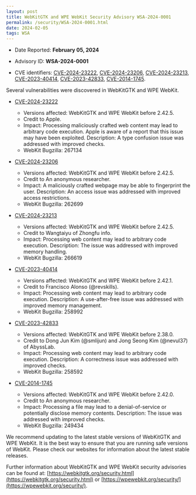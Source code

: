 ```yaml
---
layout: post
title: WebKitGTK and WPE WebKit Security Advisory WSA-2024-0001
permalink: /security/WSA-2024-0001.html
date: 2024-02-05
tags: WSA
---
```


* Date Reported: **February 05, 2024**

* Advisory ID: **WSA-2024-0001**

* CVE identifiers: [CVE-2024-23222](#CVE-2024-23222), [CVE-2024-23206](#CVE-2024-23206),
  [CVE-2024-23213](#CVE-2024-23213), [CVE-2023-40414](#CVE-2023-40414),
  [CVE-2023-42833](#CVE-2023-42833), [CVE-2014-1745](#CVE-2014-1745).


Several vulnerabilities were discovered in WebKitGTK and WPE WebKit.

* <a name="CVE-2024-23222" href="https://cve.mitre.org/cgi-bin/cvename.cgi?name=CVE-2024-23222">CVE-2024-23222</a>
  * Versions affected: WebKitGTK and WPE WebKit before 2.42.5.
  * Credit to Apple.
  * Impact: Processing maliciously crafted web content may lead to
    arbitrary code execution. Apple is aware of a report that this issue
    may have been exploited. Description: A type confusion issue was
    addressed with improved checks.
  * WebKit Bugzilla: 267134

* <a name="CVE-2024-23206" href="https://cve.mitre.org/cgi-bin/cvename.cgi?name=CVE-2024-23206">CVE-2024-23206</a>
  * Versions affected: WebKitGTK and WPE WebKit before 2.42.5.
  * Credit to An anonymous researcher.
  * Impact: A maliciously crafted webpage may be able to fingerprint the
    user. Description: An access issue was addressed with improved
    access restrictions.
  * WebKit Bugzilla: 262699

* <a name="CVE-2024-23213" href="https://cve.mitre.org/cgi-bin/cvename.cgi?name=CVE-2024-23213">CVE-2024-23213</a>
  * Versions affected: WebKitGTK and WPE WebKit before 2.42.5.
  * Credit to Wangtaiyu of Zhongfu info.
  * Impact: Processing web content may lead to arbitrary code execution.
    Description: The issue was addressed with improved memory handling.
  * WebKit Bugzilla: 266619

* <a name="CVE-2023-40414" href="https://cve.mitre.org/cgi-bin/cvename.cgi?name=CVE-2023-40414">CVE-2023-40414</a>
  * Versions affected: WebKitGTK and WPE WebKit before 2.42.1.
  * Credit to Francisco Alonso (@revskills).
  * Impact: Processing web content may lead to arbitrary code execution.
    Description: A use-after-free issue was addressed with improved
    memory management.
  * WebKit Bugzilla: 258992

* <a name="CVE-2023-42833" href="https://cve.mitre.org/cgi-bin/cvename.cgi?name=CVE-2023-42833">CVE-2023-42833</a>
  * Versions affected: WebKitGTK and WPE WebKit before 2.38.0.
  * Credit to Dong Jun Kim (@smlijun) and Jong Seong Kim (@nevul37) of
    AbyssLab.
  * Impact: Processing web content may lead to arbitrary code execution.
    Description: A correctness issue was addressed with improved checks.
  * WebKit Bugzilla: 258592

* <a name="CVE-2014-1745" href="https://cve.mitre.org/cgi-bin/cvename.cgi?name=CVE-2014-1745">CVE-2014-1745</a>
  * Versions affected: WebKitGTK and WPE WebKit before 2.42.0.
  * Credit to An anonymous researcher.
  * Impact: Processing a file may lead to a denial-of-service or
    potentially disclose memory contents. Description: The issue was
    addressed with improved checks.
  * WebKit Bugzilla: 249434


We recommend updating to the latest stable versions of WebKitGTK and WPE
WebKit. It is the best way to ensure that you are running safe versions
of WebKit. Please check our websites for information about the latest
stable releases.

Further information about WebKitGTK and WPE WebKit security advisories can be found at: 
[https://webkitgtk.org/security.html](https://webkitgtk.org/security.html) or [https://wpewebkit.org/security/](https://wpewebkit.org/security/).
